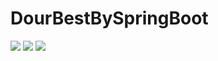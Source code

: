 # DourBestBySpringBoot
<img src="https://capsule-render.vercel.app/api?type=shark&color=auto&height=300&section=header&text=DourBest&fontSize=90" />
   <img src="https://img.shields.io/badge/SpringBoot#6DB33F?style=flat&logo=springboot&logoColor=white"/>
<img src="https://capsule-render.vercel.app/api?type=shark&color=auto&height=300&section=footer" />
